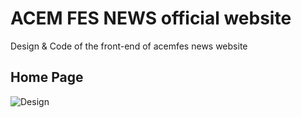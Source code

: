 # ACEM FES NEWS official website

Design & Code of the front-end of acemfes news website

## Home Page 

![Design](https://github.com/alfahami/news-acemfes/blob/master/Design/news-acemfes.png)
